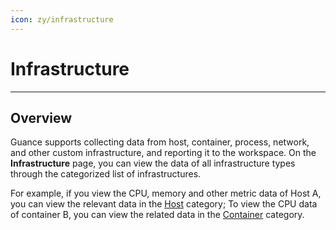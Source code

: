 ```yaml
---
icon: zy/infrastructure
---
```

# Infrastructure
---

## Overview

Guance supports collecting data from host, container, process, network, and other custom infrastructure, and reporting it to the workspace. On the **Infrastructure** page, you can view the data of all infrastructure types through the categorized list of infrastructures.

For example, if you view the CPU, memory and other metric data of Host A, you can view the relevant data in the [Host](./host.md) category; To view the CPU data of container B, you can view the related data in the [Container](./container.md) category.

<!--
## Main Functions

- Query and analysis: It supports retrieval, filtering, and grouping of object data in host, container, process, network, and custom categorized lists.
- Custom display columns: It supports custom addition/deletion of display columns to help users quickly view object data.
- Binding inner dashboards: It supports binding inner dashboards for hosts, containers, processes and other custom objects, and synchronously monitors object data in multiple scenarios.
- Data export: It supports export to local files and scenarios for data analysis of infrastructure.
- Custom Objects: It supports custom objects and report object data to "Infrastructure"-"Custom" for viewing and analysis.
-->